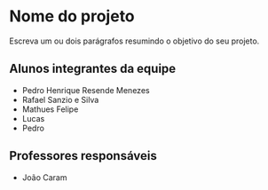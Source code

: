 # Nome do projeto
Escreva um ou dois parágrafos resumindo o objetivo do seu projeto.

## Alunos integrantes da equipe

* Pedro Henrique Resende Menezes
* Rafael Sanzio e Silva
* Mathues Felipe
* Lucas
* Pedro

## Professores responsáveis

* João Caram

